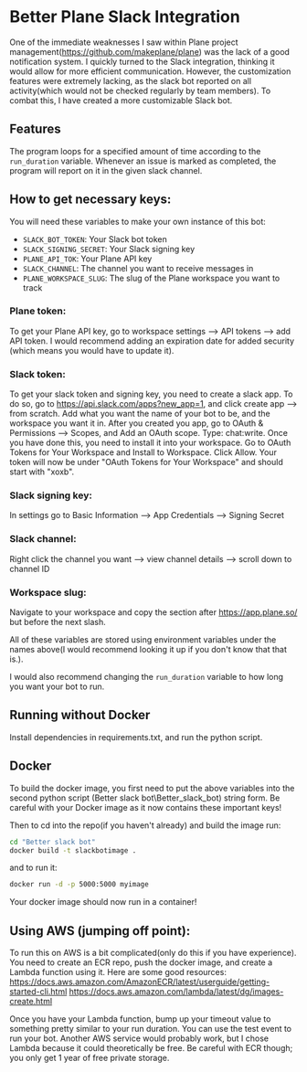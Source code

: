 # Better Plane Slack Integration		
 One of the immediate weaknesses I saw within Plane project management(https://github.com/makeplane/plane) was the lack of a good notification system. I quickly turned to the Slack integration, thinking it would allow for more efficient communication. However, the customization features were extremely lacking, as the slack bot reported on all activity(which would not be checked regularly by team members). To combat this, I have created a more customizable Slack bot.  
## Features
The program loops for a specified amount of time according to the `run_duration` variable. Whenever an issue is marked as completed, the program will report on it in the given slack channel.
## How to get necessary keys:
You will need these variables to make your own instance of this bot:
 - `SLACK_BOT_TOKEN`: Your Slack bot token
 - `SLACK_SIGNING_SECRET`: Your Slack signing key
 - `PLANE_API_TOK`: Your Plane API key
 - `SLACK_CHANNEL`: The channel you want to receive messages in
 - `PLANE_WORKSPACE_SLUG`: The slug of the Plane workspace you want to track
### Plane token:
To get your Plane API key, go to workspace settings --> API tokens --> add API token. I would recommend adding an expiration date for added security (which means you would have to update it).
### Slack token:
To get your slack token and signing key, you need to create a slack app. To do so, go to https://api.slack.com/apps?new_app=1, and click create app --> from scratch. Add what you want the name of your bot to be, and the workspace you want it in. After you created you app, go to OAuth & Permissions --> Scopes, and Add an OAuth scope. Type: chat:write. Once you have done this, you need to install it into your workspace. Go to OAuth Tokens for Your Workspace and Install to Workspace. Click Allow. Your token will now be under "OAuth Tokens for Your Workspace" and should start with "xoxb".
### Slack signing key:
In settings go to Basic Information --> App Credentials --> Signing Secret
### Slack channel:
Right click the channel you want --> view channel details --> scroll down to channel ID
### Workspace slug:
Navigate to your workspace and copy the section after https://app.plane.so/ but before the next slash.


All of these variables are stored using environment variables under the names above(I would recommend looking it up if you don't know that that is.). 

I would also recommend changing the `run_duration` variable to how long you want your bot to run.

## Running without Docker
Install dependencies in requirements.txt, and run the python script. 
## Docker 
 To build the docker image, you first need to put the above variables into the second python script (Better slack bot\Better_slack_bot) string form. Be careful with your Docker image as it now contains these important keys!

 Then to cd into the repo(if you haven't already) and build the image run: 
```bash
cd "Better slack bot"
docker build -t slackbotimage .
```
and to run it:
```bash
docker run -d -p 5000:5000 myimage
```
Your docker image should now run in a container!

## Using AWS (jumping off point):
To run this on AWS is a bit complicated(only do this if you have experience). You need to create an ECR repo, push the docker image, and create a Lambda function using it. Here are some good resources:
https://docs.aws.amazon.com/AmazonECR/latest/userguide/getting-started-cli.html
https://docs.aws.amazon.com/lambda/latest/dg/images-create.html

Once you have your Lambda function, bump up your timeout value to something pretty similar to your run duration. You can use the test event to run your bot. Another AWS service would probably work, but I chose Lambda because it could theoretically be free. Be careful with ECR though; you only get 1 year of free private storage. 